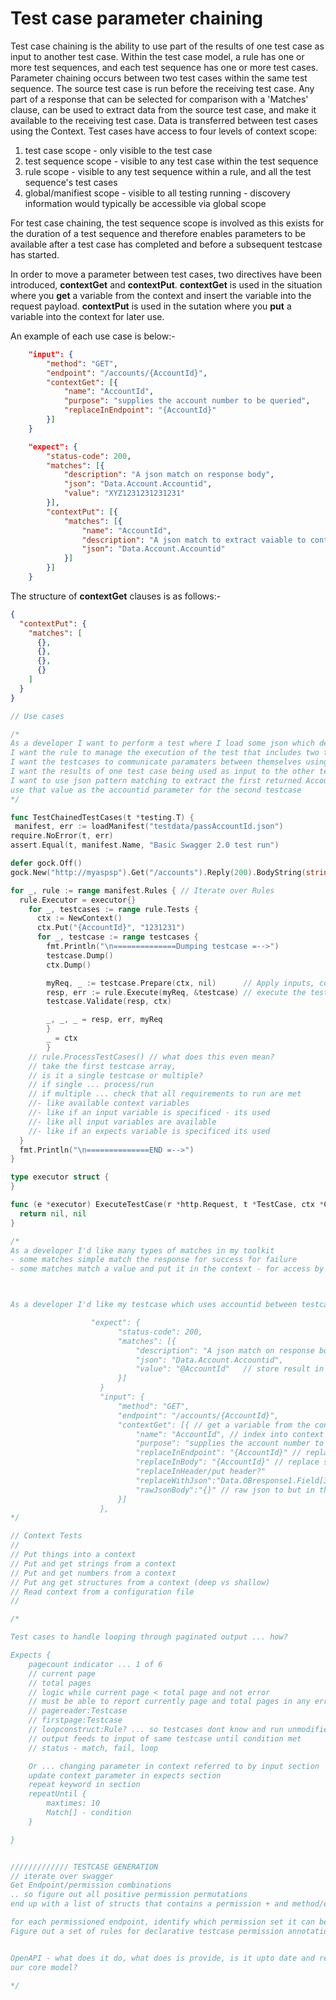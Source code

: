 # Test case parameter chaining

Test case chaining is the ability to use part of the results of one test case as input to another test case. Within the test case model, a rule has one or more test sequences, and each test sequence has one or more test cases. Parameter chaining occurs between two test cases within the same test sequence. The source test case is run before the receiving test case. Any part of a response that can be selected for comparison with a 'Matches' clause, can be used to extract data from the source test case, and make it available to the receiving test case.
Data is transferred between test cases using the Context. Test cases have access to four levels of context scope:

1. test case scope - only visible to the test case
2. test sequence scope - visible to any test case within the test sequence
3. rule scope - visible to any test sequence within a rule, and all the test sequence's test cases
4. global/manifiest scope - visible to all testing running - discovery information would typically be accessible via global scope

For test case chaining, the test sequence scope is involved as this exists for the duration of a test sequence and therefore enables parameters to be available after a test case has completed and before a subsequent testcase has started.

In order to move a parameter between test cases, two directives have been introduced, **contextGet** and **contextPut**. **contextGet** is used in the situation where you **get** a variable from the context and insert the variable into the request payload. **contextPut** is used in the sutation where you **put** a variable into the context for later use.

An example of each use case is below:-

```json
    "input": {
        "method": "GET",
        "endpoint": "/accounts/{AccountId}",
        "contextGet": [{
            "name": "AccountId",
            "purpose": "supplies the account number to be queried",
            "replaceInEndpoint": "{AccountId}"
        }]
    }

```

```json
    "expect": {
        "status-code": 200,
        "matches": [{
            "description": "A json match on response body",
            "json": "Data.Account.Accountid",
            "value": "XYZ1231231231231"
        }],
        "contextPut": [{
            "matches": [{
                "name": "AccountId",
                "description": "A json match to extract vaiable to context",
                "json": "Data.Account.Accountid"
            }]
        }]
    }

```

The structure of **contextGet** clauses is as follows:-

```json
{
  "contextPut": {
    "matches": [
      {},
      {},
      {},
      {}
    ]
  }
}

```







```go
// Use cases

/*
As a developer I want to perform a test where I load some json which defines a manifest, rule and testcases
I want the rule to manage the execution of the test that includes two test cases
I want the testcases to communicate paramaters between themselves using a context
I want the results of one test case being used as input to the other testcase
I want to use json pattern matching to extract the first returned AccountId from the first testcase and
use that value as the accountid parameter for the second testcase
*/

func TestChainedTestCases(t *testing.T) {
 manifest, err := loadManifest("testdata/passAccountId.json")
require.NoError(t, err)
assert.Equal(t, manifest.Name, "Basic Swagger 2.0 test run")

defer gock.Off()
gock.New("http://myaspsp").Get("/accounts").Reply(200).BodyString(string(getAccountResponse))

for _, rule := range manifest.Rules { // Iterate over Rules
  rule.Executor = executor{}
    for _, testcases := range rule.Tests {
      ctx := NewContext()
      ctx.Put("{AccountId}", "1231231")
      for _, testcase := range testcases {
        fmt.Println("\n==============Dumping testcase =-->")
        testcase.Dump()
        ctx.Dump()

        myReq, _ := testcase.Prepare(ctx, nil)      // Apply inputs, context - results on http object and context
        resp, err := rule.Execute(myReq, &testcase) // execute the testcase
        testcase.Validate(resp, ctx)

        _, _, _ = resp, err, myReq
        }
        _ = ctx
        }
    // rule.ProcessTestCases() // what does this even mean?
    // take the first testcase array,
    // is it a single testcase or multiple?
    // if single ... process/run
    // if multiple ... check that all requirements to run are met
    //- like available context variables
    //- like if an input variable is specificed - its used
    //- like all input variables are available
    //- like if an expects variable is specificed its used
  }
  fmt.Println("\n==============END =-->")
}

type executor struct {
}

func (e *executor) ExecuteTestCase(r *http.Request, t *TestCase, ctx *Context) (*http.Response, error) {
  return nil, nil
}

/*
As a developer I'd like many types of matches in my toolkit
- some matches simple match the response for success for failure
- some matches match a value and put it in the context - for access by other testcases



As a developer I'd like my testcase which uses accountid between testcases to be run against ozone bank

    			  "expect": {
                        "status-code": 200,
                        "matches": [{
                            "description": "A json match on response body",
                            "json": "Data.Account.Accountid",
                            "value": "@AccountId"   // store result in context - what if its not there? Match fails!!! with appropriate message
                        }]
                    }
                    "input": {
                        "method": "GET",
                        "endpoint": "/accounts/{AccountId}",
                        "contextGet": [{ // get a variable from the context and put it somewhere in the request
                            "name": "AccountId", // index into context
                            "purpose": "supplies the account number to be queried",
							"replaceInEndpoint": "{AccountId}" // replace strategy, also replace with jsonexpression - SJSON friend
							"replaceInBody": "{AccountId}" // replace strategy, also replace with jsonexpression - SJSON friend - after body constructed!!! (not get)
							"replaceInHeader/put header?"
							"replaceWithJson":"Data.OBresponse1.Field[3]" // build a response object and but this value in there
							"rawJsonBody":"{}" // raw json to but in the request body - simply use this as the body rather than building
                        }]
                    },
*/

// Context Tests
//
// Put things into a context
// Put and get strings from a context
// Put and get numbers from a context
// Put ang get structures from a context (deep vs shallow)
// Read context from a configuration file
//

/*

Test cases to handle looping through paginated output ... how?

Expects {
	pagecount indicator ... 1 of 6
	// current page
	// total pages
	// logic while current page < total page and not error
	// must be able to report currently page and total pages in any errors
	// pagereader:Testcase
	// firstpage:Testcase
	// loopconstruct:Rule? ... so testcases dont know and run unmodified
	// output feeds to input of same testcase until condition met
	// status - match, fail, loop

	Or ... changing parameter in context referred to by input section
	update context parameter in expects section
	repeat keyword in section
	repeatUntil {
		maxtimes: 10
		Match[] - condition
	}

}


///////////// TESTCASE GENERATION
// iterate over swagger
Get Endpoint/permission combinations
.. so figure out all positive permission permutations
end up with a list of structs that contains a permission + and method/endpoint tied to a testcase

for each permissioned endpoint, identify which permission set it can be satisfied from.
Figure out a set of rules for declarative testcase permission annotations + specifiy default if makes it clearer


OpenAPI - what does it do, what does is provide, is it upto date and reliable, can it be used to enrich our
our core model?

*/
```
